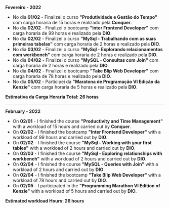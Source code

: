 **Fevereiro - 2022**

- No dia **01/02** - Finalizei o curso **"Produtividade e Gestão do Tempo"** com carga horaria de 15 horas e realizado pela **Conquer**.
- No dia **02/02** - Finalizei o bootcamp **"Inter Frontend Developer"** com carga horaria de 99 horas e realizado pela **DIO**.
- No dia **02/02** - Finalizei o curso **"MySql - Trabalhando com as suas primeiras tabelas"** com carga horaria de 2 horas e realizado pela **DIO**.
- No dia **03/02** - Finalizei o curso **"MySql - Explorando relacionamentos com workbench"** com carga horaria de 2 horas e realizado pela **DIO**.
- No dia **04/02** - Finalizei o curso **"MySQL - Consultas com Join"** com carga horaria de 2 horas e realizado pela **DIO**.
- No dia **04/02** - Finalizei o bootcamp **"Take Blip Web Developer"** com carga horaria de 78 horas e realizado pela **DIO**.
- No dia **05/02** - Participei da **"Maratona de Programação VI Edição da Kenzie"** com carga horaria de 5 horas e realizado pela **DIO**.

**Estimativa da Carga Horaria Total: 26 horas**

-----------------
**February - 2022**

- On **02/01** - I finished the course **"Productivity and Time Management"** with a workload of 15 hours and carried out by **Conquer**.
- On **02/02** - I finished the bootcamp **"Inter Frontend Developer"** with a workload of 99 hours and carried out by **DIO**.
- On **02/02** - I finished the course **"MySql - Working with your first tables"** with a workload of 2 hours and carried out by **DIO**.
- On **02/03** - I finished the course **"MySql - Exploring relationships with workbench"** with a workload of 2 hours and carried out by **DIO**.
- On **02/04** - I finished the course **"MySQL - Queries with Join"** with a workload of 2 hours and carried out by **DIO**.
- On **02/04** - I finished the bootcamp **"Take Blip Web Developer"** with a workload of 78 hours and carried out by **DIO**.
- On **02/05** - I participated in the **"Programming Marathon VI Edition of Kenzie"** with a workload of 5 hours and carried out by **DIO**.

**Estimated workload Hours: 26 hours**